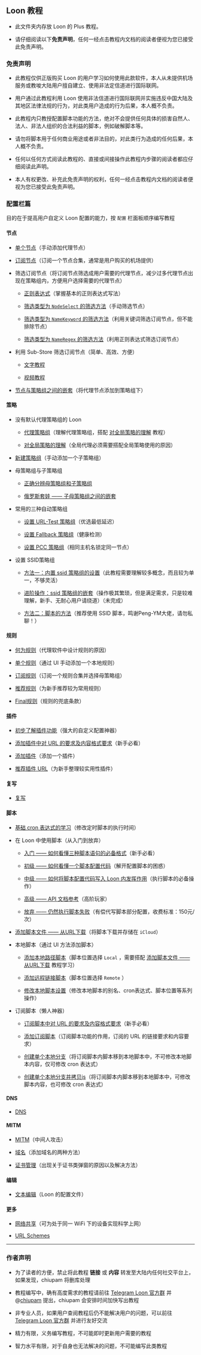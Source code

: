 ## Loon 教程

- 此文件夹内存放 Loon 的 Plus 教程。

- 请仔细阅读以下**免责声明**，任何一经点击教程内文档的阅读者便视为您已接受此免责声明。

### 免责声明

- 此教程仅供正版购买 Loon 的用户学习如何使用此款软件，本人从未提供机场服务或教唆大陆用户擅自建立、使用非法定信道进行国际联网。

- 用户通过此教程利用 Loon 使用非法信道进行国际联网并实施违反中国大陆及其地区法律法规的行为，对此类用户造成的行为后果，本人概不负责。

- 此教程内只教授配置脚本功能的方法，绝对不会提供任何具体的损害自然人、法人、非法人组织的合法利益的脚本，例如破解脚本等。

- 请勿将脚本用于任何商业用途或者非法目的，对此类行为造成的任何后果，本人概不负责。

- 任何以任何方式阅读此教程的、直接或间接操作此教程内步骤的阅读者都应仔细阅读此声明。

- 本人有权更改、补充此免责声明的权利，任何一经点击教程内文档的阅读者便视为您已接受此免责声明。

### 配置栏篇

目的在于提高用户自定义 Loon 配置的能力，按 `配置` 栏面板顺序编写教程

#### 节点

- [单个节点](https://github.com/chiupam/tutorial/blob/master/Loon/Plus/Proxy.md)（手动添加代理节点）

- [订阅节点](https://github.com/chiupam/tutorial/blob/master/Loon/Plus/Remote_Proxy.md)（订阅一个节点合集，通常是用户购买的机场提供）

- 筛选订阅节点（将订阅节点筛选成用户需要的代理节点，减少过多代理节点出现在策略组内，方便用户选择需要的代理节点）

  - [正则表达式](https://github.com/chiupam/tutorial/blob/master/Loon/Plus/Regex.md)（掌握基本的正则表达式写法）

  - [筛选类型为 `NodeSelect` 的筛选方法](https://github.com/chiupam/tutorial/blob/master/Loon/Plus/Remote_Filter_NodeSelect.md)（手动筛选节点）
  
  - [筛选类型为 `NameKeyword` 的筛选方法](https://github.com/chiupam/tutorial/blob/master/Loon/Plus/Remote_Filter_NameKeyword.md)（利用关键词筛选订阅节点，但不能排除节点）

  - [筛选类型为 `NameRegex` 的筛选方法](https://github.com/chiupam/tutorial/blob/master/Loon/Plus/Remote_Filter.md)（利用正则表达式筛选订阅节点）

- 利用 Sub-Store 筛选订阅节点（简单、高效、方便）

  - [文字教程](https://www.notion.so/Sub-Store-6259586994d34c11a4ced5c406264b46)

  - [视频教程](https://www.youtube.com/watch?v=VXlQ4kDgqSE&t=171s)

- [节点与策略组之间的嵌套](https://github.com/chiupam/tutorial/blob/master/Loon/Plus/Remote_Proxy_in_Proxy_Group.md)（将代理节点添加到策略组下）

#### 策略

- 没有默认代理策略组的 Loon 

  - [代理策略组](https://github.com/chiupam/tutorial/blob/master/Loon/Plus/Default_Proxy.md)（理解代理策略组，搭配 [对全局策略的理解](https://github.com/chiupam/tutorial/blob/master/Loon/Plus/Global_Group.md) 教程）

  - [对全局策略的理解](https://github.com/chiupam/tutorial/blob/master/Loon/Plus/Global_Group.md)（全局代理必须需要搭配全局策略使用的原因）
  
- [新建策略组](https://github.com/chiupam/tutorial/blob/master/Loon/Plus/New_Proxy_Group.md)（手动添加一个子策略组）

- 母策略组与子策略组

  - [正确分辨母策略组和子策略组](https://github.com/chiupam/tutorial/blob/master/Loon/Plus/TOP_Policy.md)

  - [俄罗斯套娃 —— 子母策略组之间的嵌套](https://github.com/chiupam/tutorial/blob/master/Loon/Plus/Matryoshka.md)

- 常用的三种自动策略组 

  - [设置 URL-Test 策略组](https://github.com/chiupam/tutorial/blob/master/Loon/Plus/URL-Test.md)（优选最低延迟）
  
  - [设置 Fallback 策略组](https://github.com/chiupam/tutorial/blob/master/Loon/Plus/Fallback.md)（健康检测）
  
  - [设置 PCC 策略组](https://github.com/chiupam/tutorial/blob/master/Loon/Plus/PCC.md)（相同主机名锁定同一节点）
  
- 设置 SSID策略组

  - [方法一：内置 ssid 策略组的设置](https://github.com/chiupam/tutorial/blob/master/Loon/Plus/ssid.md)（此教程需要理解较多概念，而且较为单一，不够灵活）
  
  - [进阶操作：ssid 策略组的嵌套](https://github.com/chiupam/tutorial/blob/master/Loon/Plus/ssid_Plus.md)（操作极其繁琐，但是满足需求，只是较难理解，新手、无耐心用户请绕道）（未完成）

  - [方法二：脚本的方法](https://t.me/cool_scripts/141)（推荐使用 SSID 脚本，鸣谢Peng-YM大佬，请勿私聊！）

#### 规则

- [何为规则](https://github.com/chiupam/tutorial/blob/master/Loon/Plus/Rule_Summary.md)（代理软件中设计规则的原因）

- [单个规则](https://github.com/chiupam/tutorial/blob/master/Loon/Plus/Rule.md)（通过 UI 手动添加一个本地规则）

- [订阅规则](https://github.com/chiupam/tutorial/blob/master/Loon/Plus/Remote_Rule.md)（订阅一个规则合集并选择母策略组）

- [推荐规则](https://github.com/chiupam/tutorial/blob/master/Loon/Plus/Rule_Recommend.md)（为新手推荐较为常用规则）

- [Final规则](https://github.com/chiupam/tutorial/blob/master/Loon/Plus/Final.md)（规则的兜底条款）
 
#### 插件

- [初步了解插件功能](https://github.com/chiupam/tutorial/blob/master/Loon/Plus/Plugin_Summary.md)（强大的自定义配置神器）

- [添加插件中对 URL 的要求及内容格式要求](https://github.com/chiupam/tutorial/blob/master/Loon/Plus/Plugin_Format.md)（新手必看）

- [添加插件](https://github.com/chiupam/tutorial/blob/master/Loon/Plus/Plugin.md)（添加一个插件）

- [推荐插件 URL](https://github.com/chiupam/tutorial/blob/master/Loon/Plus/Plugin_Recommend.md)（为新手整理较实用性插件）

#### 复写

- [复写](https://github.com/chiupam/tutorial/blob/master/Loon/Plus/Rewrite.md)

#### 脚本

- [基础 cron 表达式的学习](https://github.com/chiupam/tutorial/blob/master/Loon/Plus/cron.md)（修改定时脚本的执行时间）

- 在 Loon 中使用脚本（从入门到放弃）

  - [入门 —— 如何看懂三种脚本语句的必备格式](https://github.com/chiupam/tutorial/blob/master/Loon/Plus/JaveScript_Format.md)（新手必看）

  - [初级 —— 如何看懂一个脚本配置代码](https://github.com/chiupam/tutorial/blob/master/Loon/Plus/JaveScript_1.md)（解开配置脚本的困惑）

  - [中级 —— 如何将脚本配置代码写入 Loon 内发挥作用](https://github.com/chiupam/tutorial/blob/master/Loon/Plus/JaveScript_2.md)（执行脚本的必备操作）
  
  - [高级 —— API 文档参考](https://github.com/chiupam/tutorial/blob/master/Loon/Plus/JaveScript_3.md)（高阶玩家）
  
  - [放弃 —— 仍然执行脚本失败](https://t.me/chiupam)（有偿代写脚本部分配置，收费标准：150元/次）

- [添加脚本文件 —— 从URL下载](https://github.com/chiupam/tutorial/blob/master/Loon/Plus/Download_From_URL.md)（将脚本下载并存储在 `iCloud`）

- 本地脚本（通过 UI 方法添加脚本）

  - [添加本地路径脚本](https://github.com/chiupam/tutorial/blob/master/Loon/Plus/Local_JaveScript.md)（脚本位置选择 `Local` ，需要搭配 [添加脚本文件 —— 从URL下载](https://github.com/chiupam/tutorial/blob/master/Loon/Plus/Download_From_URL.md) 教程学习）
  
  - [添加远程链接脚本](https://github.com/chiupam/tutorial/blob/master/Loon/Plus/Remote_JaveScript.md)（脚本位置选择 `Remote` ）
  
  - [修改本地脚本设置](https://github.com/chiupam/tutorial/blob/master/Loon/Plus/JaveScript_Modify.md)（修改本地脚本的别名、cron表达式、脚本位置等系列操作）

- 订阅脚本（懒人神器）

  - [订阅脚本中对 URL 的要求及内容格式要求](https://github.com/chiupam/tutorial/blob/master/Loon/Plus/Remote_Script_Format.md)（新手必看）

  - [添加订阅脚本](https://github.com/chiupam/tutorial/blob/master/Loon/Plus/Remote_Script.md)（订阅脚本功能的作用，订阅的 URL 的链接要求和内容要求）

  - [创建单个本地分支](https://github.com/chiupam/tutorial/blob/master/Loon/Plus/Branch.md)（将订阅脚本内脚本移到本地脚本中，不可修改本地脚本内容，仅可修改 cron 表达式）
  
  - [创建单个本地分支并拷贝js](https://github.com/chiupam/tutorial/blob/master/Loon/Plus/Branch&Copy.md)（将订阅脚本内脚本移到本地脚本中，可修改脚本内容，也可修改 cron 表达式）

#### DNS

- [DNS](https://github.com/chiupam/tutorial/blob/master/Loon/Plus/DNS.md)

#### MITM

- [MITM](https://github.com/chiupam/tutorial/blob/master/Loon/Plus/MITM.md)（中间人攻击）

- [域名](https://github.com/chiupam/tutorial/blob/master/Loon/Plus/hostname.md)（添加域名的两种方法）

- [证书管理](https://github.com/chiupam/tutorial/blob/master/Loon/Plus/CA.md)（出现关于证书类弹窗的原因以及解决方法）

#### 编辑

- [文本编辑](https://github.com/chiupam/tutorial/blob/master/Loon/Plus/Configuration.md)（Loon 的配置文件）

#### 更多

- [网络共享](https://github.com/chiupam/tutorial/blob/master/Loon/Plus/Network_Sharing.md)（可为处于同一 WiFi 下的设备实现科学上网）

- [URL Schemes](https://github.com/chiupam/tutorial/blob/master/Loon/Plus/URL_Schemes.md)

---

### 作者声明

- 为了读者的方便，禁止将此教程 **链接** 或 **内容** 转发至大陆内任何社交平台上，如果发现，chiupam 将删库处理

- 教程编写中，确有高度需求的教程请前往 [Telegram Loon 官方群](https://t.me/Loon0x00) 并 @[chiupam](https://t.me/chiupam) 提出，chiupam 会安排时间加快写出教程

- 非专业人员，如果用户查阅教程后仍不能解决用户的问题，可以前往 [Telegram Loon 官方群](https://t.me/Loon0x00) 并进行友好交流

- 精力有限，义务编写教程，不可能即时更新用户需要的教程

- 智力水平有限，对于自身也无法解决的问题，不可能编写此类教程

